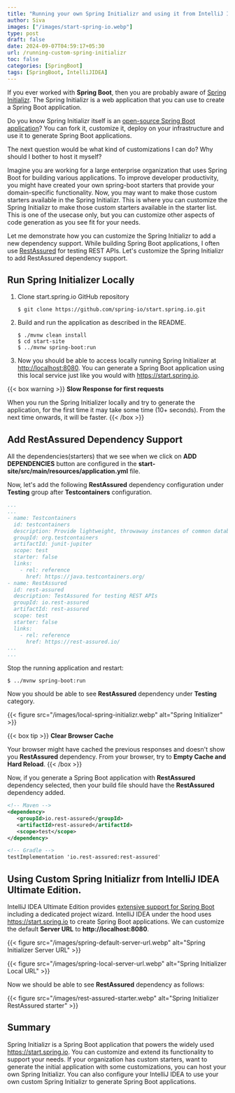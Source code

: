 ```yaml
---
title: "Running your own Spring Initializr and using it from IntelliJ IDEA"
author: Siva
images: ["/images/start-spring-io.webp"]
type: post
draft: false
date: 2024-09-07T04:59:17+05:30
url: /running-custom-spring-initializr
toc: false
categories: [SpringBoot]
tags: [SpringBoot, IntelliJIDEA]
---
```

If you ever worked with **Spring Boot**, then you are probably aware of [Spring Initializr](https://start.spring.io/).
The Spring Initializr is a web application that you can use to create a Spring Boot application.

Do you know Spring Initializr itself is an [open-source Spring Boot application](https://github.com/spring-io/start.spring.io)?
You can fork it, customize it, deploy on your infrastructure and use it to generate Spring Boot applications.

<!--more-->

The next question would be what kind of customizations I can do? Why should I bother to host it myself?

Imagine you are working for a large enterprise organization that uses Spring Boot for building various applications.
To improve developer productivity, you might have created your own spring-boot starters that provide your domain-specific functionality.
Now, you may want to make those custom starters available in the Spring Initializr.
This is where you can customize the Spring Initializr to make those custom starters available in the starter list.
This is one of the usecase only, but you can customize other aspects of code generation as you see fit for your needs.

Let me demonstrate how you can customize the Spring Initializr to add a new dependency support.
While building Spring Boot applications, I often use [RestAssured](https://rest-assured.io/) for testing REST APIs.
Let's customize the Spring Initializr to add RestAssured dependency support.

## Run Spring Initializer Locally

1. Clone start.spring.io GitHub repository
    ```shell
    $ git clone https://github.com/spring-io/start.spring.io.git
    ```
2. Build and run the application as described in the README.
    ```shell
    $ ./mvnw clean install
    $ cd start-site
    $ ../mvnw spring-boot:run
    ```
3. Now you should be able to access locally running Spring Initializer at [http://localhost:8080](http://localhost:8080).
You can generate a Spring Boot application using this local service just like you would with https://start.spring.io.

{{< box warning >}}
**Slow Response for first requests**

When you run the Spring Initializer locally and try to generate the application, for the first time
it may take some time (10+ seconds). From the next time onwards, it will be faster.
{{< /box >}}

## Add RestAssured Dependency Support
All the dependencies(starters) that we see when we click on **ADD DEPENDENCIES** button 
are configured in the **start-site/src/main/resources/application.yml** file.

Now, let's add the following **RestAssured** dependency configuration under **Testing** group after **Testcontainers** configuration.

```yaml
...
...
- name: Testcontainers
  id: testcontainers
  description: Provide lightweight, throwaway instances of common databases, Selenium web browsers, or anything else that can run in a Docker container.
  groupId: org.testcontainers
  artifactId: junit-jupiter
  scope: test
  starter: false
  links:
    - rel: reference
      href: https://java.testcontainers.org/
- name: RestAssured
  id: rest-assured
  description: TestAssured for testing REST APIs
  groupId: io.rest-assured
  artifactId: rest-assured
  scope: test
  starter: false
  links:
    - rel: reference
      href: https://rest-assured.io/
...
...
```

Stop the running application and restart:

```shell
$ ../mvnw spring-boot:run
```

Now you should be able to see **RestAssured** dependency under **Testing** category.

{{< figure src="/images/local-spring-initializr.webp" alt="Spring Initializer" >}}

{{< box tip >}}
**Clear Browser Cache**

Your browser might have cached the previous responses and doesn't show you **RestAssured** dependency.
From your browser, try to **Empty Cache and Hard Reload**.
{{< /box >}}

Now, if you generate a Spring Boot application with **RestAssured** dependency selected, 
then your build file should have the **RestAssured** dependency added.

```xml
<!-- Maven -->
<dependency>
   <groupId>io.rest-assured</groupId>
   <artifactId>rest-assured</artifactId>
   <scope>test</scope>
</dependency>

<!-- Gradle -->
testImplementation 'io.rest-assured:rest-assured'
```

## Using Custom Spring Initializr from IntelliJ IDEA Ultimate Edition.
IntelliJ IDEA Ultimate Edition provides [extensive support for Spring Boot](https://www.jetbrains.com/idea/spring/) including a dedicated project wizard.
IntelliJ IDEA under the hood uses https://start.spring.io to create Spring Boot applications.
We can customize the default **Server URL** to **http://localhost:8080**.

{{< figure src="/images/spring-default-server-url.webp" alt="Spring Initializer Server URL" >}}

{{< figure src="/images/spring-local-server-url.webp" alt="Spring Initializer Local URL" >}}

Now we should be able to see **RestAssured** dependency as follows:

{{< figure src="/images/rest-assured-starter.webp" alt="Spring Initializer RestAssured starter" >}}

## Summary
Spring Initializr is a Spring Boot application that powers the widely used https://start.spring.io.
You can customize and extend its functionality to support your needs.
If your organization has custom starters, want to generate the initial application with some customizations,
you can host your own Spring Initializr.
You can also configure your IntelliJ IDEA to use your own custom Spring Initializr to generate Spring Boot applications.
